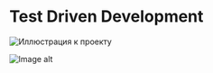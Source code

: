 # Test Driven Development
![Иллюстрация к проекту](https://github.com/jon/coolproject/raw/master/image/image.png)

![Image alt](https://github.com/Golran/tdd/raw/master/cs/res.bmp)
